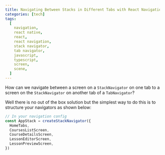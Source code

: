 ```yaml
---
title: Navigating Between Stacks in Different Tabs with React Navigation
categories: [tech]
tags:
  [
    navigation,
    react native,
    react,
    react navigation,
    stack navigator,
    tab navigator,
    javascript,
    typescript,
    screen,
    scene,
  ]
---
```


How can we navigate between a screen on a `StackNavigator` on one tab to a screen on the `StackNavigator` on another tab of a `TabNavigator`?

Well there is no out of the box solution but the simplest way to do this is to structure your navigators as shown below:

```javascript
// In your navigation config
const AppStack = createStackNavigator({
  HomeTabs,
  CoursesListScreen,
  CourseDetailsScreen,
  LessonEditorScreen,
  LessonPreviewScreen,
})
```
